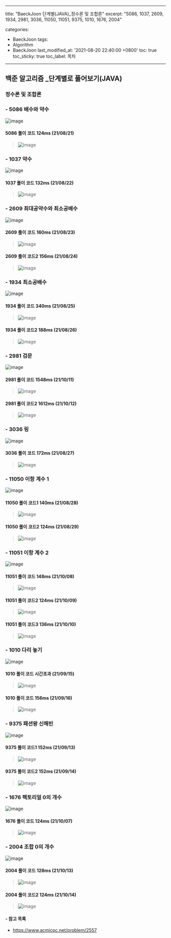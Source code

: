 ﻿---

title: "BaeckJoon 단계별(JAVA)_정수론 및 조합론" 
excerpt: "5086, 1037, 2609, 1934, 2981, 3036, 11050, 11051, 9375, 1010, 1676, 2004"

categories: 
 - BaeckJoon 
tags: 
 - Algorithm
 - BaeckJoon 
last_modified_at: '2021-08-20 22:40:00 +0800'
toc: true
toc_sticky: true
toc_label: 목차
---
## 백준 알고리즘 _단계별로 풀어보기(JAVA)
### 정수론 및 조합론
### - 5086 배수와 약수
![image](https://user-images.githubusercontent.com/66898243/130322580-a2dd413b-96bc-4756-a5b3-32eb069c35b0.png)

#### 5086 풀이 코드 124ms (21/08/21)
>  ![image](https://user-images.githubusercontent.com/66898243/130322768-b326c4d4-963d-4a27-b6c6-096648d8efee.png)
 
### - 1037 약수
![image](https://user-images.githubusercontent.com/66898243/130356164-0340a8b5-f475-4a52-8f62-5c6f5cc4a01c.png)

#### 1037 풀이 코드  132ms (21/08/22)
>  ![image](https://user-images.githubusercontent.com/66898243/130356172-86e7d3e4-29f1-40c3-ae58-a970169e4a02.png)
  
### - 2609 최대공약수와 최소공배수
![image](https://user-images.githubusercontent.com/66898243/130462181-64d1393d-fd9f-4e1d-96a8-dc57fe55b2d9.png)

#### 2609 풀이 코드  160ms (21/08/23)
>  ![image](https://user-images.githubusercontent.com/66898243/130462449-54de6cec-d5c4-46fb-886f-a8a166ea6c2a.png)

#### 2609 풀이 코드2  156ms (21/08/24)
>  ![image](https://user-images.githubusercontent.com/66898243/130634719-460011a1-eb9b-403f-98c6-2eb9e234cced.png)

### - 1934 최소공배수
![image](https://user-images.githubusercontent.com/66898243/130785934-2dea59f3-2894-46ea-8de9-587130470df1.png)

#### 1934 풀이 코드 340ms  (21/08/25)
>  ![image](https://user-images.githubusercontent.com/66898243/130787091-78c186f6-d1ac-4d2c-972f-1b0bca2f62c0.png)

#### 1934 풀이 코드2 188ms  (21/08/26)
>  ![image](https://user-images.githubusercontent.com/66898243/130934258-62cdcd8e-da0f-40aa-ab82-cdaab355126d.png)

### - 2981 검문
![image](https://user-images.githubusercontent.com/66898243/136805458-3ccdfe12-5ce2-4142-b1c3-dbef98c58a85.png)

#### 2981 풀이 코드 1548ms  (21/10/11)
>  ![image](https://user-images.githubusercontent.com/66898243/136806898-82f7e721-793d-4282-9ae6-0ef300ab802c.png)
 
#### 2981 풀이 코드2 1612ms  (21/10/12)
>   ![image](https://user-images.githubusercontent.com/66898243/136970021-e1294564-6b9e-4f09-b57f-4c05fa7817cc.png)
 
### - 3036 링
![image](https://user-images.githubusercontent.com/66898243/131129633-714e0b67-27bb-431f-a824-e39699b11e45.png)

#### 3036 풀이 코드 172ms (21/08/27)
>  ![image](https://user-images.githubusercontent.com/66898243/131129604-cbb4b6e2-beb1-46c4-8cc2-d4bdfe873dde.png)

 
### - 11050 이항 계수 1
![image](https://user-images.githubusercontent.com/66898243/131221440-dc00a5ff-95bb-4dd6-afbb-60bdde3e8423.png)

#### 11050 풀이 코드1 140ms (21/08/28)
>  ![image](https://user-images.githubusercontent.com/66898243/131221432-45b4f083-fe8b-4935-a237-2e95dddafac0.png)

#### 11050 풀이 코드2 124ms (21/08/29)
>  ![image](https://user-images.githubusercontent.com/66898243/131249522-5605223d-6300-481d-a5fb-35c93737ccf0.png)

### - 11051 이항 계수 2
![image](https://user-images.githubusercontent.com/66898243/136575843-43447890-7bd1-4b92-9700-ebb649f4628b.png)

#### 11051 풀이 코드 148ms (21/10/08)
>  ![image](https://user-images.githubusercontent.com/66898243/136577504-1e9f555b-921e-45ae-9d87-69fd41ebb7ea.png)

#### 11051 풀이 코드2 124ms (21/10/09)
>  ![image](https://user-images.githubusercontent.com/66898243/136662327-04a8149e-db01-40c0-982e-b8da8fb11812.png)

#### 11051 풀이 코드3 136ms (21/10/10)
>  ![image](https://user-images.githubusercontent.com/66898243/136693165-e9657242-deb6-4836-a6f8-a75baa8dcac8.png)

### - 1010 다리 놓기
![image](https://user-images.githubusercontent.com/66898243/133432562-a2f2741b-7997-453e-a00c-3c6d4c10beb0.png)

#### 1010 풀이 코드 시간초과 (21/09/15)
>  ![image](https://user-images.githubusercontent.com/66898243/133433657-3062c700-9164-4d78-a9a7-a8b9c287f751.png)
 
#### 1010 풀이 코드 156ms (21/09/16)
>  ![image](https://user-images.githubusercontent.com/66898243/133632684-1cdc4151-9694-4078-b9cc-e01ad19f2488.png)

### - 9375 패션왕 신해빈
![image](https://user-images.githubusercontent.com/66898243/133101920-72d9db68-8d51-474f-bee0-f488f2e867aa.png)
 
#### 9375 풀이 코드1 152ms (21/09/13)
>  ![image](https://user-images.githubusercontent.com/66898243/133259450-a7d4fe37-dcb8-49b7-994b-baff7b3a93f0.png)

#### 9375 풀이 코드2 152ms (21/09/14)
>  ![image](https://user-images.githubusercontent.com/66898243/133259750-66e8c14e-d474-483c-9696-538feb07fdff.png)

### - 1676 팩토리얼 0의 개수	
![image](https://user-images.githubusercontent.com/66898243/136407300-b7ee476f-4f0a-4e21-9022-4ac0bc8f2ad5.png)

#### 1676 풀이 코드 124ms  (21/10/07)
>  ![image](https://user-images.githubusercontent.com/66898243/136407572-a3c09775-afa2-4b0e-909c-40a763a663a5.png)

 
### - 2004 조합 0의 개수
![image](https://user-images.githubusercontent.com/66898243/137141101-f21fc538-bd06-4108-ae2f-b379ebe6239c.png)

#### 2004 풀이 코드 128ms  (21/10/13)
>   ![image](https://user-images.githubusercontent.com/66898243/137142302-cb82d18d-5944-4e75-96e2-b70dafd7a499.png)

#### 2004 풀이 코드2 124ms  (21/10/14)
>  ![image](https://user-images.githubusercontent.com/66898243/137334590-8e254afa-f5ad-4118-b8f2-da3272879037.png)

#### - 참고 목록
- https://www.acmicpc.net/problem/2557

